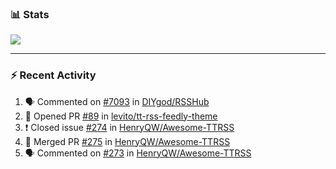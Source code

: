 ### :bar_chart: Stats

<a href="#">
  <img align="center" src="https://github-readme-stats.vercel.app/api?username=henryqw&count_private=true&show_icons=true" />
</a>
<!-- <a href="#">
  <img align="center" src="https://github-readme-stats-git-master.henryqw.vercel.app/api/top-langs/?username=HenryQW&layout=compact" />
</a> -->

---

### :zap: Recent Activity

<!--START_SECTION:activity-->

1. 🗣 Commented on [#7093](https://github.com/DIYgod/RSSHub/issues/7093) in [DIYgod/RSSHub](https://github.com/DIYgod/RSSHub)
2. 💪 Opened PR [#89](https://github.com/levito/tt-rss-feedly-theme/pull/89) in [levito/tt-rss-feedly-theme](https://github.com/levito/tt-rss-feedly-theme)
3. ❗️ Closed issue [#274](https://github.com/HenryQW/Awesome-TTRSS/issues/274) in [HenryQW/Awesome-TTRSS](https://github.com/HenryQW/Awesome-TTRSS)
4. 🎉 Merged PR [#275](https://github.com/HenryQW/Awesome-TTRSS/pull/275) in [HenryQW/Awesome-TTRSS](https://github.com/HenryQW/Awesome-TTRSS)
5. 🗣 Commented on [#273](https://github.com/HenryQW/Awesome-TTRSS/issues/273) in [HenryQW/Awesome-TTRSS](https://github.com/HenryQW/Awesome-TTRSS)
<!--END_SECTION:activity-->
